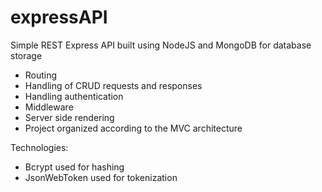# expressAPI
Simple REST Express API built using NodeJS and MongoDB for database storage
* Routing
* Handling of CRUD requests and responses
* Handling authentication 
* Middleware
* Server side rendering
* Project organized according to the MVC architecture

Technologies:
  * Bcrypt used for hashing
  * JsonWebToken used for tokenization
